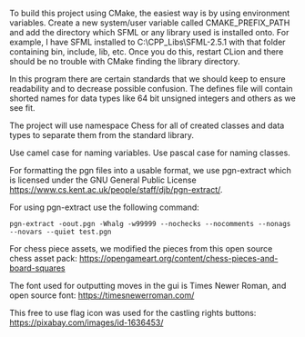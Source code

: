 To build this project using CMake, the easiest way is by using environment variables.
Create a new system/user variable called CMAKE_PREFIX_PATH and add the directory which 
SFML or any library used is installed onto. For example, I have SFML installed to
C:\CPP_Libs\SFML-2.5.1 with that folder containing bin, include, lib, etc. Once you
do this, restart CLion and there should be no trouble with CMake finding the library
directory.

In this program there are certain standards that we should keep to ensure readability and to
decrease possible confusion. The defines file will contain shorted names for data
types like 64 bit unsigned integers and others as we see fit.

The project will use namespace Chess for all of created classes and data types 
to separate them from the standard library.

Use camel case for naming variables. Use pascal case for naming classes.

For formatting the pgn files into a usable format, we use pgn-extract which is licensed
under the GNU General Public License https://www.cs.kent.ac.uk/people/staff/djb/pgn-extract/.

For using pgn-extract use the following command:
```
pgn-extract -oout.pgn -Whalg -w99999 --nochecks --nocomments --nonags --novars --quiet test.pgn
```

For chess piece assets, we modified the pieces from this open source chess asset pack:
https://opengameart.org/content/chess-pieces-and-board-squares

The font used for outputting moves in the gui is Times Newer Roman, and open source font:
https://timesnewerroman.com/

This free to use flag icon was used for the castling rights buttons:
https://pixabay.com/images/id-1636453/